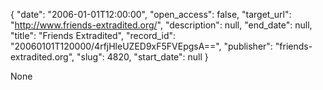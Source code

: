 {
  "date": "2006-01-01T12:00:00", 
  "open_access": false, 
  "target_url": "http://www.friends-extradited.org/", 
  "description": null, 
  "end_date": null, 
  "title": "Friends Extradited", 
  "record_id": "20060101T120000/4rfjHleUZED9xF5FVEpgsA==", 
  "publisher": "friends-extradited.org", 
  "slug": 4820, 
  "start_date": null
}

None